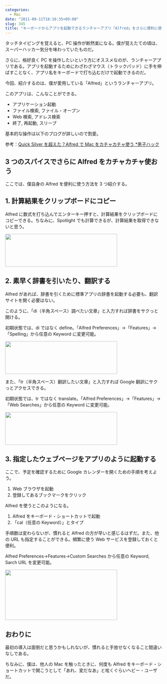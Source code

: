 ```yaml
---
categories:
  - Mac
date: "2011-09-11T18:10:35+09:00"
slug: 345
title: "キーボードからアプリを起動できるランチャーアプリ「Alfred」をさらに便利に使う3つのスパイス"
---
```


タッチタイピングを覚えると、PC 操作が断然楽になる。僕が覚えたての頃は、スーパーハッカー気分を味わっていたものだ。

さらに、格好良く PC を操作したいという方にオススメなのが、ランチャーアプリである。アプリを起動するためにわざわざマウス（トラックパッド）に手を伸ばすことなく、アプリ名をキーボードで打ち込むだけで起動できるのだ。

今回、紹介するのは、僕が愛用している「Alfred」というランチャーアプリ。

<app id="405843582" title="Alfred 0.9.10（無料）" src="http://a3.mzstatic.com/us/r1000/095/Purple/87/34/69/mzi.wwrcmsqp.100x100-75.png">

このアプリは、こんなことができる。

- アプリケーション起動
- ファイル検索, ファイル・オープン
- Web 検索, アドレス検索
- 終了, 再起動, スリープ

基本的な操作は以下のブログが詳しいので割愛。

参考：[Quick Silver を超えた？Alfred で Mac をカチャカチャ使う \*男子ハック](http://www.danshihack.com/2011/06/09/saku/alfred.html)

## 3 つのスパイスでさらに Alfred をカチャカチャ使おう

ここでは、僕自身の Alfred を便利に使う方法を 3 つ紹介する。

## 1. 計算結果をクリップボードにコピー

Alfred に数式を打ち込んでエンターキー押すと、計算結果をクリップボードにコピーできる。ちなみに、Spotlight でも計算できるが、計算結果を取得できないと思う。

<img alt="" src="/images/2011/09/0345_1.jpg" width="360" height="105">

## 2. 素早く辞書を引いたり、翻訳する

Alfred があれば、辞書を引くために標準アプリの辞書を起動する必要も、翻訳サイトを開く必要はない。

このように、「di（半角スペース）調べたい文章」と入力すれば辞書をサクっと開ける。

初期状態では、di ではなく define。「Alfred Preferences」→「Features」→「Spelling」から任意の Keyword に変更可能。

<img alt="" src="/images/2011/09/0345_2.jpg" width="360" height="105">

また、「tr（半角スペース）翻訳したい文章」と入力すれば Google 翻訳にサクっとアクセスできる。

初期状態では、tr ではなく translate。「Alfred Preferences」→「Features」→「Web Searches」から任意の Keyword に変更可能。

<img alt="" src="/images/2011/09/0345_3.jpg" width="360" height="105">

## 3. 指定したウェブページをアプリのように起動する

ここで、予定を確認するために Google カレンダーを開くための手順を考えよう。

1. Web ブラウザを起動
1. 登録してあるブックマークをクリック

Alfred を使うとこのようになる。

1. Alfred をキーボード・ショートカットで起動
1. 「cal（任意の Keyword）」とタイプ

手順数は変わらないが、慣れると Alfred の方が早いと感じるはずだ。また、他の URL も指定することができる。頻繁に使う Web サービスを登録しておくと便利。

Alfred Preferences→Features→Custom Searches から任意の Keyword, Sarch URL を変更可能。

<img alt="" src="/images/2011/09/0345_4.jpg" width="360" height="161">

## おわりに

最初の導入は面倒だと思うかもしれないが、慣れると手放せなくなること間違いなしである。

ちなみに、僕は、他人の Mac を触ったときに、何度も Alfred をキーボード・ショートカットで開こうとして「あれ、変だなあ」と呟くぐらいヘビー・ユーザだ。
